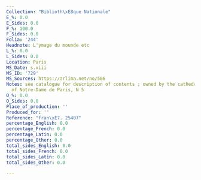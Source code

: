 ```yaml
---
Collection: "Biblioth\xE8que Nationale"
E_%: 0.0
E_Sides: 0.0
F_%: 100.0
F_Sides: 0.0
Folia: '244'
Headnote: L'ymage du mounde etc
L_%: 0.0
L_Sides: 0.0
Location: Paris
MS_Date: s.xiii
MS_ID: '729'
MS_Sources: https://arlima.net/no/506
Notes: see catalogue for description of contents ; owned by the cathedral chapter
  of Notre-Dame de Paris, N 5
O_%: 0.0
O_Sides: 0.0
Place_of_production: ''
Produced_for: ''
Reference: "fran\xE7. 25407"
percentage_English: 0.0
percentage_French: 0.0
percentage_Latin: 0.0
percentage_Other: 0.0
total_sides_English: 0.0
total_sides_French: 0.0
total_sides_Latin: 0.0
total_sides_Other: 0.0

---
```

